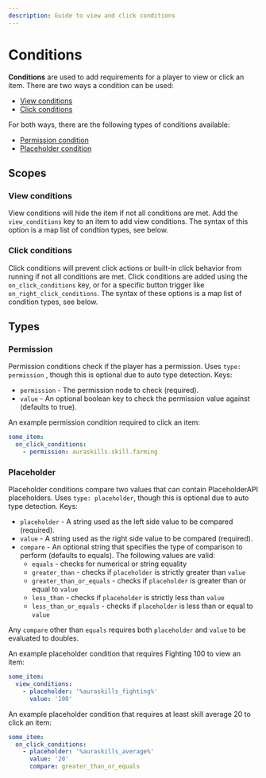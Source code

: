 ```yaml
---
description: Guide to view and click conditions
---
```


# Conditions

**Conditions** are used to add requirements for a player to view or click an item. There are two ways a condition can be used:

* [View conditions](conditions.md#view-conditions)
* [Click conditions](conditions.md#click-conditions)

For both ways, there are the following types of conditions available:

* [Permission condition](conditions.md#permission)
* [Placeholder condition](conditions.md#placeholder)

## Scopes

### View conditions

View conditions will hide the item if not all conditions are met. Add the `view_conditions` key to an item to add view conditions. The syntax of this option is a map list of condtion types, see below.

### Click conditions

Click conditions will prevent click actions or built-in click behavior from running if not all conditions are met. Click conditions are added using the `on_click_conditions` key, or for a specific button trigger like `on_right_click_conditions`. The syntax of these options is a map list of condition types, see below.

## Types

### Permission

Permission conditions check if the player has a permission. Uses `type: permission` , though this is optional due to auto type detection. Keys:

* `permission` - The permission node to check (required).
* `value` - An optional boolean key to check the permission value against (defaults to true).

An example permission condition required to click an item:

```yaml
some_item:
  on_click_conditions:
    - permission: auraskills.skill.farming
```

### Placeholder

Placeholder conditions compare two values that can contain PlaceholderAPI placeholders. Uses `type: placeholder`, though this is optional due to auto type detection. Keys:

* `placeholder` - A string used as the left side value to be compared (required).
* `value` - A string used as the right side value to be compared (required).
* `compare` - An optional string that specifies the type of comparison to perform (defaults to equals). The following values are valid:
  * `equals` - checks for numerical or string equality
  * `greater_than` - checks if `placeholder` is strictly greater than `value`
  * `greater_than_or_equals` - checks if `placeholder` is greater than or equal to `value`
  * `less_than` - checks if `placeholder` is strictly less than `value`
  * `less_than_or_equals` - checks if `placeholder` is less than or equal to `value`

Any `compare` other than `equals` requires both `placeholder` and `value` to be evaluated to doubles.

An example placeholder condition that requires Fighting 100 to view an item:

```yaml
some_item:
  view_conditions:
    - placeholder: '%auraskills_fighting%'
      value: '100'
```

An example placeholder condition that requires at least skill average 20 to click an item:

```yaml
some_item:
  on_click_conditions:
    - placeholder: '%auraskills_average%'
      value: '20'
      compare: greater_than_or_equals
```
